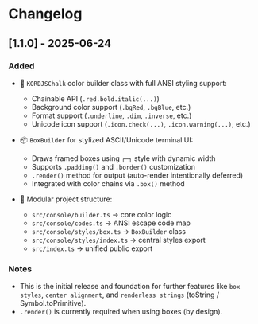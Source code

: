 # Changelog

## [1.1.0] - 2025-06-24
### Added
- 🎨 `KORDJSChalk` color builder class with full ANSI styling support:
  - Chainable API (`.red.bold.italic(...)`)
  - Background color support (`.bgRed`, `.bgBlue`, etc.)
  - Format support (`.underline`, `.dim`, `.inverse`, etc.)
  - Unicode icon support (`.icon.check(...)`, `.icon.warning(...)`, etc.)

- 📦 `BoxBuilder` for stylized ASCII/Unicode terminal UI:
  - Draws framed boxes using `┌─┐` style with dynamic width
  - Supports `.padding()` and `.border()` customization
  - `.render()` method for output (auto-render intentionally deferred)
  - Integrated with color chains via `.box()` method

- 🔧 Modular project structure:
  - `src/console/builder.ts` → core color logic
  - `src/console/codes.ts` → ANSI escape code map
  - `src/console/styles/box.ts` → `BoxBuilder` class
  - `src/console/styles/index.ts` → central styles export
  - `src/index.ts` → unified public export

### Notes
- This is the initial release and foundation for further features like `box styles`, `center alignment`, and `renderless strings` (toString / Symbol.toPrimitive).
- `.render()` is currently required when using boxes (by design).
